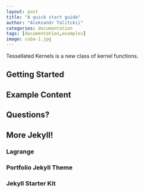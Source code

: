 ```yaml
---
layout: post
title: "A quick start guide"
author: "Aleksandr Talitckii"
categories: documentation
tags: [documentation,examples]
image: cuba-1.jpg
---
```


Tessellated Kernels is  a new class of kernel functions. 

## Getting Started



## Example Content



## Questions?



## More Jekyll!

### Lagrange



### Portfolio Jekyll Theme


### Jekyll Starter Kit

